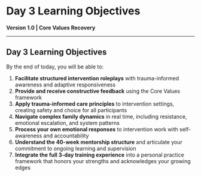 # Day 3 Learning Objectives

**Version 1.0 | Core Values Recovery**

---

## Day 3 Learning Objectives

By the end of today, you will be able to:

1. **Facilitate structured intervention roleplays** with trauma-informed awareness and adaptive responsiveness
2. **Provide and receive constructive feedback** using the Core Values framework
3. **Apply trauma-informed care principles** to intervention settings, creating safety and choice for all participants
4. **Navigate complex family dynamics** in real time, including resistance, emotional escalation, and system patterns
5. **Process your own emotional responses** to intervention work with self-awareness and accountability
6. **Understand the 40-week mentorship structure** and articulate your commitment to ongoing learning and supervision
7. **Integrate the full 3-day training experience** into a personal practice framework that honors your strengths and acknowledges your growing edges
